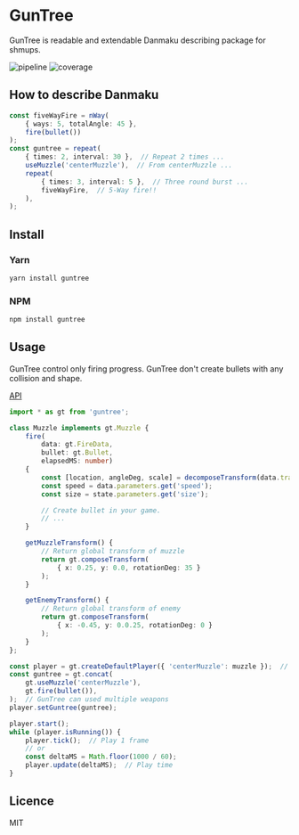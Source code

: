 # GunTree

GunTree is readable and extendable Danmaku describing package for shmups.

![pipeline](https://gitlab.com/sankaku-deltalab/guntree/badges/master/pipeline.svg)
![coverage](https://gitlab.com/sankaku-deltalab/guntree/badges/master/coverage.svg)

## How to describe Danmaku

```typescript
const fiveWayFire = nWay(
    { ways: 5, totalAngle: 45 },
    fire(bullet())
);
const guntree = repeat(
    { times: 2, interval: 30 },  // Repeat 2 times ...
    useMuzzle('centerMuzzle'),  // From centerMuzzle ...
    repeat(
        { times: 3, interval: 5 },  // Three round burst ...
        fiveWayFire,  // 5-Way fire!!
    ),
);
```

## Install

### Yarn

```sh
yarn install guntree
```

### NPM

```sh
npm install guntree
```

## Usage

GunTree control only firing progress.
GunTree don't create bullets with any collision and shape.

[API](https://sankaku-deltalab.gitlab.io/guntree)

```typescript
import * as gt from 'guntree';

class Muzzle implements gt.Muzzle {
    fire(
        data: gt.FireData,
        bullet: gt.Bullet,
        elapsedMS: number)
    {
        const [location, angleDeg, scale] = decomposeTransform(data.transform);
        const speed = data.parameters.get('speed');
        const size = state.parameters.get('size');

        // Create bullet in your game.
        // ...
    }

    getMuzzleTransform() {
        // Return global transform of muzzle
        return gt.composeTransform(
            { x: 0.25, y: 0.0, rotationDeg: 35 }
        );
    }

    getEnemyTransform() {
        // Return global transform of enemy
        return gt.composeTransform(
            { x: -0.45, y: 0.0.25, rotationDeg: 0 }
        );
    }
};

const player = gt.createDefaultPlayer({ 'centerMuzzle': muzzle });  // Create player per weapons or enemies
const guntree = gt.concat(
    gt.useMuzzle('centerMuzzle'),
    gt.fire(bullet()),
);  // GunTree can used multiple weapons
player.setGuntree(guntree);

player.start();
while (player.isRunning()) {
    player.tick();  // Play 1 frame
    // or
    const deltaMS = Math.floor(1000 / 60);
    player.update(deltaMS);  // Play time
}
```

## Licence

MIT
